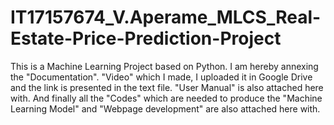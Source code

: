 # IT17157674_V.Aperame_MLCS_Real-Estate-Price-Prediction-Project
This is a Machine Learning Project based on Python. 
I am hereby annexing the "Documentation".
"Video" which I made, I uploaded it in Google Drive and the link is presented in the text file.
"User Manual" is also attached here with.
And finally all the "Codes" which are needed to produce the "Machine Learning Model" and "Webpage development" are also attached here with. 
